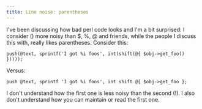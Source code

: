 ```yaml
---
title: Line noise: parentheses
---
```


I've been discussing how bad perl code looks and I'm a bit surprised: I
consider () more noisy than \$, %, @ and friends, while the people I
discuss this with, really likes parentheses. Consider this:

    push(@text, sprintf('I got %i foos', int(shift(@{ $obj->get_foo() }))));

Versus:

    push @text, sprintf 'I got %i foos', int shift @{ $obj->get_foo };

I don't understand how the first one is less noisy than the second (!).
I also don't understand how you can maintain or read the first one.
